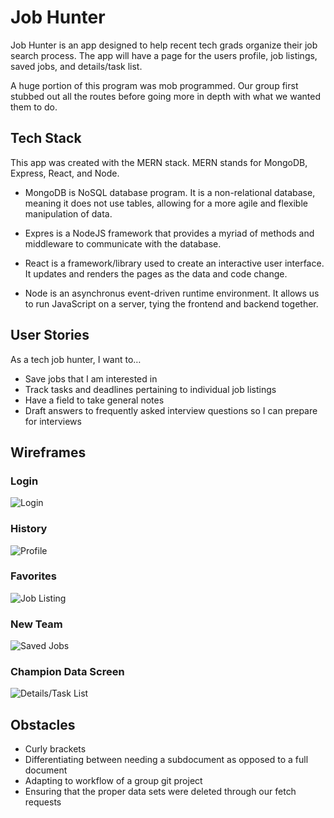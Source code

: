 # Job Hunter
Job Hunter is an app designed to help recent tech grads organize their job search process. The app will have a page for the users profile, job listings, saved jobs, and details/task list. 


A huge portion of this program was mob programmed. Our group first stubbed out all the routes before going more in depth with what we wanted them to do. 

## Tech Stack
This app was created with the MERN stack. MERN stands for MongoDB, Express, React, and Node. 

- MongoDB is NoSQL database program. It is a non-relational database, meaning it does not use tables, allowing for a more agile and flexible manipulation of data. 

- Expres is a NodeJS framework that provides a myriad of methods and middleware to communicate with the database. 

- React is a framework/library used to create an interactive user interface. It updates and renders the pages as the data and code change. 

- Node is an asynchronus event-driven runtime environment. It allows us to run JavaScript on a server, tying the frontend and backend together. 

## User Stories
As a tech job hunter, I want to…
- Save jobs that I am interested in
- Track tasks and deadlines pertaining to individual job listings
- Have a field to take general notes
- Draft answers to frequently asked interview questions so I can prepare for interviews

## Wireframes
### Login
![Login]()
### History
![Profile]()
### Favorites
![Job Listing]()
### New Team
![Saved Jobs]()
### Champion Data Screen
![Details/Task List]()

## Obstacles
- Curly brackets
- Differentiating between needing a subdocument as opposed to a full document
- Adapting to workflow of a group git project
- Ensuring that the proper data sets were deleted through our fetch requests